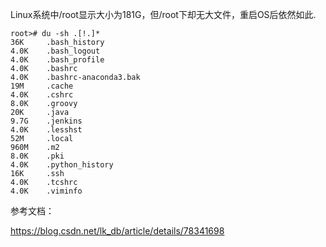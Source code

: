 Linux系统中/root显示大小为181G，但/root下却无大文件，重启OS后依然如此.

```
root># du -sh .[!.]*
36K     .bash_history
4.0K    .bash_logout
4.0K    .bash_profile
4.0K    .bashrc
4.0K    .bashrc-anaconda3.bak
19M     .cache
4.0K    .cshrc
8.0K    .groovy
20K     .java
9.7G    .jenkins
4.0K    .lesshst
52M     .local
960M    .m2
8.0K    .pki
4.0K    .python_history
16K     .ssh
4.0K    .tcshrc
4.0K    .viminfo
```
参考文档：

https://blog.csdn.net/lk_db/article/details/78341698

